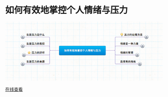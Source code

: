 # 如何有效地掌控个人情绪与压力

![如何有效地掌控个人情绪与压力](/resources/index.png)


[在线查看](https://mind42.com/mindmap/3cbe5e80-6fbd-4554-b1f1-56549b522d29)
